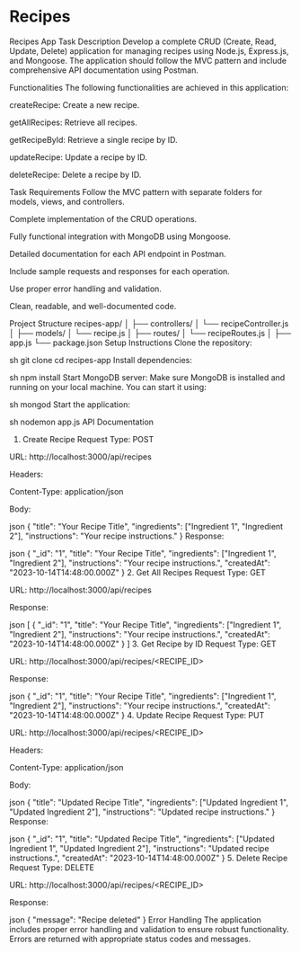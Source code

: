 # Recipes

Recipes App
Task Description
Develop a complete CRUD (Create, Read, Update, Delete) application for managing recipes using Node.js, Express.js, and Mongoose. The application should follow the MVC pattern and include comprehensive API documentation using Postman.

Functionalities
The following functionalities are achieved in this application:

createRecipe: Create a new recipe.

getAllRecipes: Retrieve all recipes.

getRecipeById: Retrieve a single recipe by ID.

updateRecipe: Update a recipe by ID.

deleteRecipe: Delete a recipe by ID.

Task Requirements
Follow the MVC pattern with separate folders for models, views, and controllers.

Complete implementation of the CRUD operations.

Fully functional integration with MongoDB using Mongoose.

Detailed documentation for each API endpoint in Postman.

Include sample requests and responses for each operation.

Use proper error handling and validation.

Clean, readable, and well-documented code.

Project Structure
recipes-app/
│
├── controllers/
│   └── recipeController.js
│
├── models/
│   └── recipe.js
│
├── routes/
│   └── recipeRoutes.js
│
├── app.js
└── package.json
Setup Instructions
Clone the repository:

sh
git clone <repository-url>
cd recipes-app
Install dependencies:

sh
npm install
Start MongoDB server: Make sure MongoDB is installed and running on your local machine. You can start it using:

sh
mongod
Start the application:

sh
nodemon app.js
API Documentation
1. Create Recipe
Request Type: POST

URL: http://localhost:3000/api/recipes

Headers:

Content-Type: application/json

Body:

json
{
    "title": "Your Recipe Title",
    "ingredients": ["Ingredient 1", "Ingredient 2"],
    "instructions": "Your recipe instructions."
}
Response:

json
{
    "_id": "1",
    "title": "Your Recipe Title",
    "ingredients": ["Ingredient 1", "Ingredient 2"],
    "instructions": "Your recipe instructions.",
    "createdAt": "2023-10-14T14:48:00.000Z"
}
2. Get All Recipes
Request Type: GET

URL: http://localhost:3000/api/recipes

Response:

json
[
    {
        "_id": "1",
        "title": "Your Recipe Title",
        "ingredients": ["Ingredient 1", "Ingredient 2"],
        "instructions": "Your recipe instructions.",
        "createdAt": "2023-10-14T14:48:00.000Z"
    }
]
3. Get Recipe by ID
Request Type: GET

URL: http://localhost:3000/api/recipes/<RECIPE_ID>

Response:

json
{
    "_id": "1",
    "title": "Your Recipe Title",
    "ingredients": ["Ingredient 1", "Ingredient 2"],
    "instructions": "Your recipe instructions.",
    "createdAt": "2023-10-14T14:48:00.000Z"
}
4. Update Recipe
Request Type: PUT

URL: http://localhost:3000/api/recipes/<RECIPE_ID>

Headers:

Content-Type: application/json

Body:

json
{
    "title": "Updated Recipe Title",
    "ingredients": ["Updated Ingredient 1", "Updated Ingredient 2"],
    "instructions": "Updated recipe instructions."
}
Response:

json
{
    "_id": "1",
    "title": "Updated Recipe Title",
    "ingredients": ["Updated Ingredient 1", "Updated Ingredient 2"],
    "instructions": "Updated recipe instructions.",
    "createdAt": "2023-10-14T14:48:00.000Z"
}
5. Delete Recipe
Request Type: DELETE

URL: http://localhost:3000/api/recipes/<RECIPE_ID>

Response:

json
{
    "message": "Recipe deleted"
}
Error Handling
The application includes proper error handling and validation to ensure robust functionality. Errors are returned with appropriate status codes and messages.